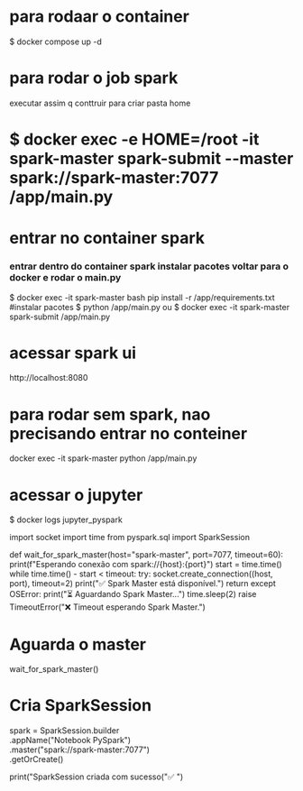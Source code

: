 
# para rodaar o container
$ docker compose up -d

# para rodar o job spark
 executar assim q conttruir para criar pasta home
# $ docker exec -e HOME=/root -it spark-master spark-submit --master spark://spark-master:7077 /app/main.py


# entrar no container spark

### entrar dentro do container spark instalar pacotes voltar para o docker e rodar o main.py

$ docker exec -it spark-master bash 
pip install -r /app/requirements.txt  #instalar pacotes
$ python /app/main.py
ou
$ docker exec -it spark-master spark-submit /app/main.py

# acessar spark ui
http://localhost:8080


# para rodar sem spark, nao precisando entrar no conteiner
docker exec -it spark-master python /app/main.py


# acessar o jupyter
$ docker logs jupyter_pyspark


import socket
import time
from pyspark.sql import SparkSession

def wait_for_spark_master(host="spark-master", port=7077, timeout=60):
    print(f"Esperando conexão com spark://{host}:{port}")
    start = time.time()
    while time.time() - start < timeout:
        try:
            socket.create_connection((host, port), timeout=2)
            print("✅ Spark Master está disponível.")
            return
        except OSError:
            print("⏳ Aguardando Spark Master...")
            time.sleep(2)
    raise TimeoutError("❌ Timeout esperando Spark Master.")

# Aguarda o master
wait_for_spark_master()

# Cria SparkSession
spark = SparkSession.builder \
    .appName("Notebook PySpark") \
    .master("spark://spark-master:7077") \
    .getOrCreate()

print("SparkSession criada com sucesso("✅ ")



